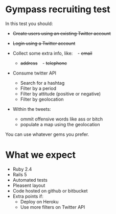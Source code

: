 # Gympass recruiting test
In this test you should:
- ~~Create users using an existing Twitter account~~
- ~~Login using a Twitter account~~

- Collect some extra info, like:
    - ~~email~~
    - ~~address~~
    - ~~telephone~~
    
-  Consume twitter API
    - Search for a hashtag
    - Filter by a period
    - Filter by attitude (positive or negative)
	- Filter by geolocation

- Within the tweets:
    - ommit offensive words like ass or bitch
    - populate a map using the geolocation

You can use whatever gems you prefer.

# What we expect
- Ruby 2.4
- Rails 5
- Automated tests
- Pleasent layout
- Code hosted on github or bitbucket
- Extra points if:
    - Deploy on Heroku
    - Use more filters on Twitter API
